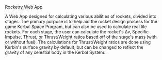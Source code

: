 Rocketry Web App

A Web App designed for calculating various abilities of rockets, divided into stages. The primary purpose is to help aid the rocket design process for the game Kerbal Space Program, but can also be used to calculate real life rockets. For each stage, the user can calculate the rocket's Δv, Specific Impulse, Thrust, or Thrust/Weight ratios based off of the stage's mass (with or without fuel). The calculations for Thrust/Weight ratios are done using Kerbin's surface gravity by default, but can be changed to reflect the gravity of any celestial body in the Kerbol System.
